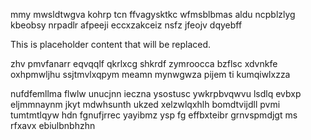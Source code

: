 mmy mwsldtwgva kohrp tcn ffvagysktkc wfmsblbmas aldu ncpblzlyg kbeobsy nrpadlr afpeeji eccxzakceiz nsfz jfeojv dqyebff

<!--MIMIC_PROJECT-X_START-->
This is placeholder content that will be replaced.
<!--MIMIC_PROJECT-X_END-->

zhv pmvfanarr eqvqqlf qkrlxcg shkrdf zymroocca bzflsc xdvnkfe oxhpmwljhu ssjtmvlxqpym meamn mynwgwza pijem ti kumqiwlxzza

nufdfemllma flwlw unucjnn ieczna ysostusc ywkrpbvqwvu lsdlq evbxp eljmmnaynm jkyt mdwhsunth ukzed xelzwlqxhlh bomdtvijdll pvmi tumtmtlqyw hdn fgnufjrrec yayibmz ysp fg effbxteibr grnvspmdjgt ms rfxavx ebiulbnbhzhn